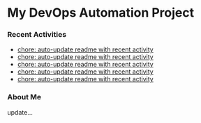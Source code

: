 # My DevOps Automation Project

### Recent Activities
<!-- activity:START -->
- [chore: auto-update readme with recent activity](https://github.com/kaigiii/mybowling-app/commit/4d31789c82463f0dc081dfd6ec710d1123f26070)
- [chore: auto-update readme with recent activity](https://github.com/kaigiii/mybowling-app/commit/0b76a6c0e83ebc3e1aa2f227662d324fb8f9f59e)
- [chore: auto-update readme with recent activity](https://github.com/kaigiii/mybowling-app/commit/645a4824528310dff1097b55cbf0ef5f0208f018)
- [chore: auto-update readme with recent activity](https://github.com/kaigiii/mybowling-app/commit/86f1b7074684b74ab85cae1b9792560993d5b2dd)
- [chore: auto-update readme with recent activity](https://github.com/kaigiii/mybowling-app/commit/7d1779b8f9c829768220a779d095419d216fd84f)
<!-- activity:END -->

### About Me
<!-- MYLINKS:START -->
<!-- MYLINKS:END -->

update...
